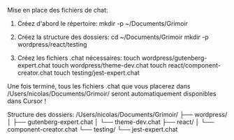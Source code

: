 Mise en place des fichiers de chat:

1. Créez d'abord le répertoire:
mkdir -p ~/Documents/Grimoir

2. Créez la structure des dossiers:
cd ~/Documents/Grimoir
mkdir -p wordpress/react/testing

3. Créez les fichiers .chat nécessaires:
touch wordpress/gutenberg-expert.chat
touch wordpress/theme-dev.chat
touch react/component-creator.chat
touch testing/jest-expert.chat

Une fois terminé, tous les fichiers .chat que vous placerez dans /Users/nicolas/Documents/Grimoir/ seront automatiquement disponibles dans Cursor !

Structure des dossiers:
/Users/nicolas/Documents/Grimoir/
├── wordpress/
│   ├── gutenberg-expert.chat
│   └── theme-dev.chat
├── react/
│   └── component-creator.chat
└── testing/
    └── jest-expert.chat
